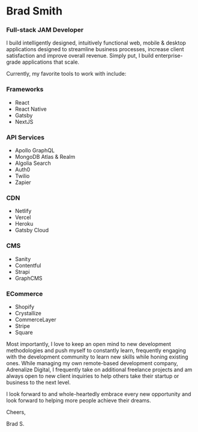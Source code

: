 # Brad Smith
### Full-stack JAM Developer

I build intelligently designed, intuitively functional web, mobile & desktop applications designed to streamline business processes, increase client satisfaction and improve overall revenue. Simply put, I build enterprise-grade applications that scale.

Currently, my favorite tools to work with include:

### Frameworks

- React
- React Native
- Gatsby
- NextJS

### API Services

- Apollo GraphQL
- MongoDB Atlas & Realm
- Algolia Search
- Auth0
- Twilio
- Zapier

### CDN

- Netlify
- Vercel
- Heroku
- Gatsby Cloud

### CMS

- Sanity
- Contentful
- Strapi
- GraphCMS

### ECommerce

- Shopify
- Crystallize
- CommerceLayer
- Stripe
- Square


Most importantly, I love to keep an open mind to new development methodologies and push myself to constantly learn, frequently engaging with the development community to learn new skills while honing existing ones. While managing my own remote-based development company, Adrenalize Digital, I frequently take on additional freelance projects and am always open to new client inquiries to help others take their startup or business to the next level.

I look forward to and whole-heartedly embrace every new opportunity and look forward to helping more people achieve their dreams.

Cheers,

Brad S.
